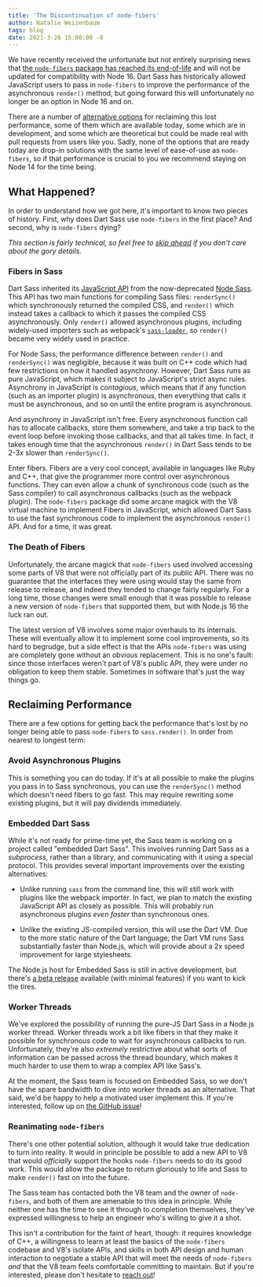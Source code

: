 ```yaml
---
title: 'The Discontinuation of node-fibers'
author: Natalie Weizenbaum
tags: blog
date: 2021-3-26 15:00:00 -8
---
```


We have recently received the unfortunate but not entirely surprising news that
[the `node-fibers` package has reached its end-of-life] and will not be updated
for compatibility with Node 16. Dart Sass has historically allowed JavaScript
users to pass in `node-fibers` to improve the performance of the asynchronous
`render()` method, but going forward this will unfortunately no longer be an
option in Node 16 and on.

[the `node-fibers` package has reached its end-of-life]: https://github.com/laverdet/node-fibers/commit/8f2809869cc92c28c92880c4a38317ae3dbe654d

There are a number of [alternative options] for reclaiming this lost
performance, some of them which are available today, some which are in
development, and some which are theoretical but could be made real with pull
requests from users like you. Sadly, none of the options that are ready today
are drop-in solutions with the same level of ease-of-use as `node-fibers`, so if
that performance is crucial to you we recommend staying on Node 14 for the time
being.

[alternative options]: #reclaiming-performance

## What Happened?

In order to understand how we got here, it's important to know two pieces of
history. First, why does Dart Sass use `node-fibers` in the first place? And
second, why is `node-fibers` dying?

_This section is fairly technical, so feel free to [skip ahead] if you don't care
about the gory details._

[skip ahead]: #reclaiming-performance

### Fibers in Sass

Dart Sass inherited its [JavaScript API] from the now-deprecated [Node Sass].
This API has two main functions for compiling Sass files: `renderSync()` which
synchronously returned the compiled CSS, and `render()` which instead takes a
callback to which it passes the compiled CSS asynchronously. Only `render()`
allowed asynchronous plugins, including widely-used importers such as webpack's
[`sass-loader`], so `render()` became very widely used in practice.

[JavaScript API]: /documentation/js-api
[Node Sass]: https://www.npmjs.com/package/node-sass
[`sass-loader`]: https://www.npmjs.com/package/sass-loader

For Node Sass, the performance difference between `render()` and `renderSync()`
was negligible, because it was built on C++ code which had few restrictions on
how it handled asynchrony. However, Dart Sass runs as pure JavaScript, which
makes it subject to JavaScript's strict async rules. Asynchrony in JavaScript is
_contagious_, which means that if any function (such as an importer plugin) is
asynchronous, then everything that calls it must be asynchronous, and so on
until the entire program is asynchronous.

And asynchrony in JavaScript isn't free. Every asynchronous function call has to
allocate callbacks, store them somewhere, and take a trip back to the event loop
before invoking those callbacks, and that all takes time. In fact, it takes
enough time that the asynchronous `render()` in Dart Sass tends to be 2-3x
slower than `renderSync()`.

Enter fibers. Fibers are a very cool concept, available in languages like Ruby
and C++, that give the programmer more control over asynchronous functions. They
can even allow a chunk of synchronous code (such as the Sass compiler) to call
asynchronous callbacks (such as the webpack plugin). The `node-fibers` package
did some arcane magick with the V8 virtual machine to implement Fibers in
JavaScript, which allowed Dart Sass to use the fast synchronous code to
implement the asynchronous `render()` API. And for a time, it was great.

### The Death of Fibers

Unfortunately, the arcane magick that `node-fibers` used involved accessing some
parts of V8 that were not officially part of its public API. There was no
guarantee that the interfaces they were using would stay the same from release
to release, and indeed they tended to change fairly regularly. For a long time,
those changes were small enough that it was possible to release a new version of
`node-fibers` that supported them, but with Node.js 16 the luck ran out.

The latest version of V8 involves some major overhauls to its internals. These
will eventually allow it to implement some cool improvements, so its hard to
begrudge, but a side effect is that the APIs `node-fibers` was using are
completely gone without an obvious replacement. This is no one's fault: since
those interfaces weren't part of V8's public API, they were under no obligation
to keep them stable. Sometimes in software that's just the way things go.

## Reclaiming Performance

There are a few options for getting back the performance that's lost by no
longer being able to pass `node-fibers` to `sass.render()`. In order from
nearest to longest term:

### Avoid Asynchronous Plugins

This is something you can do today. If it's at all possible to make the plugins
you pass in to Sass synchronous, you can use the `renderSync()` method which
doesn't need fibers to go fast. This may require rewriting some existing
plugins, but it will pay dividends immediately.

### Embedded Dart Sass

While it's not ready for prime-time yet, the Sass team is working on a project
called "embedded Dart Sass". This involves running Dart Sass as a _subprocess_,
rather than a library, and communicating with it using a special protocol. This
provides several important improvements over the existing alternatives:

- Unlike running `sass` from the command line, this will still work with plugins
  like the webpack importer. In fact, we plan to match the existing JavaScript
  API as closely as possible. This will probably run asynchronous plugins _even
  faster_ than synchronous ones.

- Unlike the existing JS-compiled version, this will use the Dart VM. Due to the
  more static nature of the Dart language, the Dart VM runs Sass substantially
  faster than Node.js, which will provide about a 2x speed improvement for large
  stylesheets.

The Node.js host for Embedded Sass is still in active development, but there's
[a beta release] available (with minimal features) if you want to kick the
tires.

[a beta release]: https://www.npmjs.com/package/sass-embedded

### Worker Threads

We've explored the possibility of running the pure-JS Dart Sass in a Node.js
worker thread. Worker threads work a bit like fibers in that they make it
possible for synchronous code to wait for asynchronous callbacks to run.
Unfortunately, they're also _extremely_ restrictive about what sorts of
information can be passed across the thread boundary, which makes it much harder
to use them to wrap a complex API like Sass's.

At the moment, the Sass team is focused on Embedded Sass, so we don't have the
spare bandwidth to dive into worker threads as an alternative. That said, we'd
be happy to help a motivated user implement this. If you're interested, follow
up on [the GitHub issue]!

[the GitHub issue]: https://github.com/sass/dart-sass/issues/868

### Reanimating `node-fibers`

There's one other potential solution, although it would take true dedication to
turn into reality. It would in principle be possible to add a new API to V8 that
would _officially_ support the hooks `node-fibers` needs to do its good work.
This would allow the package to return gloriously to life and Sass to make
`render()` fast on into the future.

The Sass team has contacted both the V8 team and the owner of `node-fibers`, and
both of them are amenable to this idea in principle. While neither one has the
time to see it through to completion themselves, they've expressed willingness
to help an engineer who's willing to give it a shot.

This isn't a contribution for the faint of heart, though: it requires knowledge
of C++, a willingness to learn at least the basics of the `node-fibers` codebase
and V8's isolate APIs, and skills in both API design and human interaction to
negotiate a stable API that will meet the needs of `node-fibers` _and_ that the
V8 team feels comfortable committing to maintain. But if you're interested,
please don't hesitate to [reach out]!

[reach out]: mailto:nweiz@google.com

